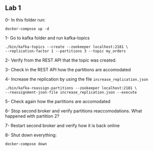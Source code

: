 ## Lab 1

0- In this folder run:

```
docker-compose up -d
```


1- Go to kafka folder and run kafka-topics
```
./bin/kafka-topics --create --zookeeper localhost:2181 \
--replication-factor 1 --partitions 3 --topic my_orders
```

2- Verify from the REST API that the topic was created.

3- Check in the REST API how the partitions are accomodated

4- Increase the replication by using the file `increase_replication.json`

```
./bin/kafka-reassign-partitions --zookeeper localhost:2181 \
--reassignment-json-file increase_replication.json --execute
```

5- Check again how the partitions are accomodated

6- Stop second broker and verify partitions reaccomodations. What happened with partition 2?

7- Restart second broker and verify how it is back online

8- Shut down everything:

```
docker-compose down
```

